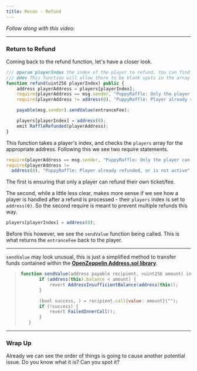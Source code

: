 ```yaml
---
title: Recon - Refund
---
```


_Follow along with this video:_

---

### Return to Refund

Coming back to the refund function, let's have a closer look.

```js
/// @param playerIndex the index of the player to refund. You can find it externally by calling `getActivePlayerIndex`
/// @dev This function will allow there to be blank spots in the array
function refund(uint256 playerIndex) public {
    address playerAddress = players[playerIndex];
    require(playerAddress == msg.sender, "PuppyRaffle: Only the player can refund");
    require(playerAddress != address(0), "PuppyRaffle: Player already refunded, or is not active");

    payable(msg.sender).sendValue(entranceFee);

    players[playerIndex] = address(0);
    emit RaffleRefunded(playerAddress);
}
```

This function takes a player's index, and checks the `players` array for the appropriate address. Following this we see two require statements.

```js
require(playerAddress == msg.sender, "PuppyRaffle: Only the player can refund");
require(playerAddress !=
  address(0), "PuppyRaffle: Player already refunded, or is not active");
```

The first is ensuring that only a player can refund their own ticket/fee.

The second, while a little less clear, makes more sense if we see how a player is handled after a refund is processed - their `players` index is set to `address(0)`. So the second require is meant to prevent multiple refunds this way.

```js
players[playerIndex] = address(0);
```

Before this however, we see the `sendValue` function being called. This is what returns the `entranceFee` back to the player.

---

`sendValue` may look unusual, this is just a simplified method to transfer funds contained within the [**OpenZeppelin Address.sol library**](https://github.com/OpenZeppelin/openzeppelin-contracts/blob/master/contracts/utils/Address.sol).

> ```js
> function sendValue(address payable recipient, >uint256 amount) internal {
>        if (address(this).balance < amount) {
>            revert AddressInsufficientBalance(address(this));
>        }
>
>        (bool success, ) = recipient.call{value: amount}("");
>        if (!success) {
>            revert FailedInnerCall();
>        }
>    }
> ```

---

### Wrap Up

Already we can see the order of things is going to cause another potential issue. Do you know what it is? Can you spot it?
